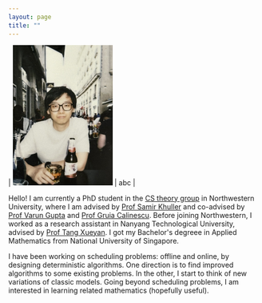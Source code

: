 ```yaml
---
layout: page   
title: ""
---
```

| <img src="mzf.JPG" width="200"> | abc |

Hello! I am currently a PhD student in the [CS theory group](https://theory.cs.northwestern.edu/) in Northwestern University, where I am advised by [Prof Samir Khuller](https://www.samirkhuller.com/) and co-advised by [Prof Varun Gupta](https://www.varungupta.info/) and [Prof Gruia Calinescu](http://www.cs.iit.edu/~calinesc/). 
Before joining Northwestern, I worked as a research assistant in Nanyang Technological University, advised by [Prof Tang Xueyan](https://personal.ntu.edu.sg/asxytang/). 
I got my Bachelor's degreee in Applied Mathematics from National University of Singapore. 

I have been working on scheduling problems: offline and online, by designing deterministic algorithms. One direction is to find improved algorithms to some existing problems. In the other, I start to think of new variations of classic models. Going beyond scheduling problems, I am interested in learning related mathematics (hopefully useful). 
